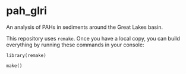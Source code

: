# pah_glri
An analysis of PAHs in sediments around the Great Lakes basin.

This repository uses `remake`. Once you have a local copy, you can build everything by running these commands in your console: 

```library(remake)```

```make()```
